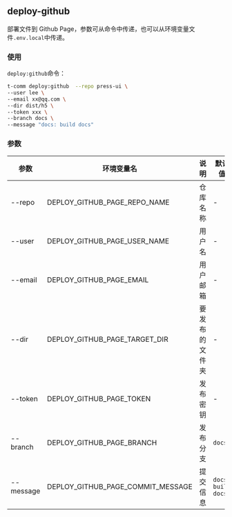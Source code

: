 ## deploy-github

部署文件到 Github Page，参数可从命令中传递，也可以从环境变量文件`.env.local`中传递。

### 使用

`deploy:github`命令：

```bash
t-comm deploy:github  --repo press-ui \
--user lee \
--email xx@qq.com \
--dir dist/h5 \
--token xxx \
--branch docs \
--message "docs: build docs"
```


### 参数

| 参数      | 环境变量名                        | 说明           | 默认值             |
| --------- | --------------------------------- | -------------- | ------------------ |
| --repo    | DEPLOY_GITHUB_PAGE_REPO_NAME      | 仓库名称       | -                  |
| --user    | DEPLOY_GITHUB_PAGE_USER_NAME      | 用户名         | -                  |
| --email   | DEPLOY_GITHUB_PAGE_EMAIL          | 用户邮箱       | -                  |
| --dir     | DEPLOY_GITHUB_PAGE_TARGET_DIR     | 要发布的文件夹 | -                  |
| --token   | DEPLOY_GITHUB_PAGE_TOKEN          | 发布密钥       | -                  |
| --branch  | DEPLOY_GITHUB_PAGE_BRANCH         | 发布分支       | `docs`             |
| --message | DEPLOY_GITHUB_PAGE_COMMIT_MESSAGE | 提交信息       | `docs: build docs` |

